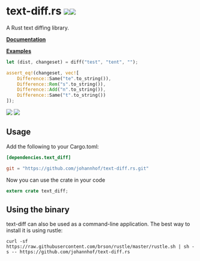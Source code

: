 # text-diff.rs [![](https://travis-ci.org/johannhof/text-diff.rs.svg?branch=master)](https://travis-ci.org/johannhof/text-diff.rs)[![](https://img.shields.io/crates/v/text-diff.svg)](https://crates.io/crates/text-diff)
A Rust text diffing library. 

__[Documentation](https://johannhof.github.io/text-diff.rs)__

__[Examples](/Examples.md)__

```rust
let (dist, changeset) = diff("test", "tent", "");

assert_eq!(changeset, vec![
    Difference::Same("te".to_string()),
    Difference::Rem("s".to_string()),
    Difference::Add("n".to_string()),
    Difference::Same("t".to_string())
]);
```

![](https://raw.githubusercontent.com/johannhof/text-diff.rs/master/assets/fox.png)
![](https://raw.githubusercontent.com/johannhof/text-diff.rs/master/assets/github-style.png)

Usage
----------

Add the following to your Cargo.toml:

```toml
[dependencies.text_diff]

git = "https://github.com/johannhof/text-diff.rs.git"

```

Now you can use the crate in your code
```rust
extern crate text_diff;
```

Using the binary
-----------------

text-diff can also be used as a command-line application. The best way to install it is using rustle:

```
curl -sf https://raw.githubusercontent.com/brson/rustle/master/rustle.sh | sh -s -- https://github.com/johannhof/text-diff.rs
```
